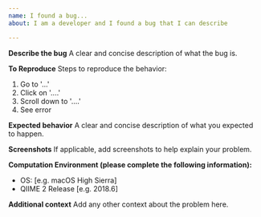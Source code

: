 ```yaml
---
name: I found a bug...
about: I am a developer and I found a bug that I can describe

---
```


**Describe the bug**
A clear and concise description of what the bug is.

**To Reproduce**
Steps to reproduce the behavior:
1. Go to '...'
2. Click on '....'
3. Scroll down to '....'
4. See error

**Expected behavior**
A clear and concise description of what you expected to happen.

**Screenshots**
If applicable, add screenshots to help explain your problem.

**Computation Environment (please complete the following information):**
 - OS: [e.g. macOS High Sierra]
 - QIIME 2 Release [e.g. 2018.6]

**Additional context**
Add any other context about the problem here.
